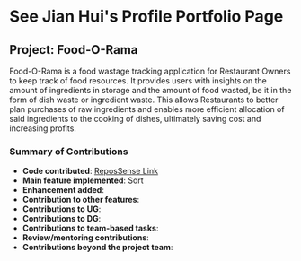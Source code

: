 # See Jian Hui's Profile Portfolio Page

## Project: Food-O-Rama
Food-O-Rama is a food wastage tracking application for 
Restaurant Owners to keep track of food resources. 
It provides users with insights on the amount of 
ingredients in storage and the amount of food wasted, 
be it in the form of dish waste or ingredient waste. 
This allows Restaurants to better plan purchases of raw ingredients 
and enables more efficient allocation of said ingredients to the cooking of dishes, 
ultimately saving cost and increasing profits.

### Summary of Contributions
* **Code contributed**: [ReposSense Link](https://nus-cs2113-ay2122s1.github.io/tp-dashboard/?search=jhsee5&sort=groupTitle&sortWithin=title&timeframe=commit&mergegroup=&groupSelect=groupByRepos&breakdown=true&checkedFileTypes=docs~functional-code~test-code~other&since=2021-09-25&tabOpen=true&tabType=authorship&zFR=false&tabAuthor=jhsee5&tabRepo=AY2122S1-CS2113T-W11-4%2Ftp%5Bmaster%5D&authorshipIsMergeGroup=false&authorshipFileTypes=docs~functional-code~test-code~other&authorshipIsBinaryFileTypeChecked=false)
* **Main feature implemented**: Sort 
* **Enhancement added**:
* **Contribution to other features**:
* **Contributions to UG**:
* **Contributions to DG**:
* **Contributions to team-based tasks**:
* **Review/mentoring contributions**:
* **Contributions beyond the project team**: